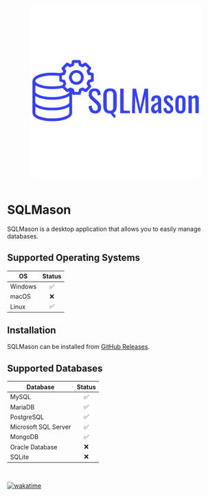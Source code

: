 <br>
<div align="center">
    <img src="https://raw.githubusercontent.com/codeforge11/SQLMason/master/src/public/logotype.svg" alt="SQLMason" width="400" />
</div>
</br>

# SQLMason

SQLMason is a desktop application that allows you to easily manage databases.

## Supported Operating Systems

| OS      | Status |
| ------- | :----: |
| Windows |   ✅   |
| macOS   |   ❌   |
| Linux   |   ✅   |

## Installation

SQLMason can be installed from [GitHub Releases](https://github.com/codeforge11/SQLMason/releases).

## Supported Databases

| Database             | Status |
| -------------------- | :----: |
| MySQL                |   ✅   |
| MariaDB              |   ✅   |
| PostgreSQL           |   ✅   |
| Microsoft SQL Server |   ✅   |
| MongoDB              |   ✅   |
| Oracle Database      |   ❌   |
| SQLite               |   ❌   |

<br>

[![wakatime](https://wakatime.com/badge/user/f21d1d72-d48f-4c76-8d7d-4781e81e04ec/project/9802cd1d-9ce0-4c00-9a92-cea953aac5be.svg)](https://wakatime.com/badge/user/f21d1d72-d48f-4c76-8d7d-4781e81e04ec/project/9802cd1d-9ce0-4c00-9a92-cea953aac5be)